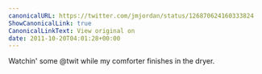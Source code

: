 ```yaml
---
canonicalURL: https://twitter.com/jmjordan/status/126870624160333824
ShowCanonicalLink: true
CanonicalLinkText: View original on
date: 2011-10-20T04:01:28+00:00
---
```

Watchin' some @twit while my comforter finishes in the dryer.